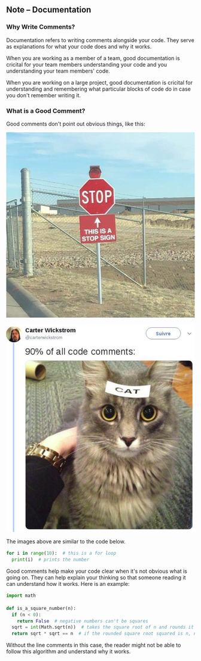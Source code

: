 Note – Documentation
-------

### Why Write Comments?

Documentation refers to writing comments alongside your code. They serve as explanations for what your code does and why it works.

When you are working as a member of a team, good documentation is cricital for your team members understanding your code and you understanding your team members' code.

When you are working on a large project, good documentation is cricital for understanding and remembering what particular blocks of code do in case you don't remember writing it.

### What is a Good Comment?

Good comments don't point out obvious things, like this:

![](../../Images/Stop_Sign.jpg)

![](../../Images/Cat.jpg)


The images above are similar to the code below.

```python
for i in range(10):  # this is a for loop
  print(i)  # prints the number
```

Good comments help make your code clear when it's not obvious what is going on. They can help explain your thinking so that someone reading it can understand how it works. Here is an example:

```python
import math

def is_a_square_number(n):
  if (n < 0):
    return False  # negative numbers can't be squares
  sqrt = int(Math.sqrt(n))  # takes the square root of n and rounds it down to the nearest whole number
  return sqrt * sqrt == n  # if the rounded square root squared is n, n must be a square
```

Without the line comments in this case, the reader might not be able to follow this algorithm and understand why it works.
